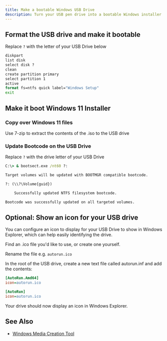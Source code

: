 ```yaml
---
title: Make a bootable Windows USB Drive
description: Turn your USB pen drive into a bootable Windows installer
---
```


## Format the USB drive and make it bootable

Replace ``?`` with the letter of your USB Drive below

```cmd
diskpart
list disk
select disk ?
clean
create partition primary
select partition 1
active
format fs=ntfs quick label="Windows Setup"
exit
```

## Make it boot Windows 11 Installer

### Copy over Windows 11 files

Use 7-zip to extract the contents of the .iso to the USB drive

### Update Bootcode on the USB Drive

Replace ``?`` with the drive letter of your USB Drive

```cmd
C:\> & bootsect.exe /nt60 ?:

Target volumes will be updated with BOOTMGR compatible bootcode.

?: (\\?\Volume{guid})

    Successfully updated NTFS filesystem bootcode.

Bootcode was successfully updated on all targeted volumes.
```

## Optional: Show an icon for your USB drive

You can configure an icon to display for your USB Drive to show in Windows Explorer, which can help easily identifying the drive.

Find an .ico file you'd like to use, or create one yourself.

Rename the file e.g. `autorun.ico`

In the root of the USB drive, create a new text file called autorun.inf and add the contents:

```ini
[AutoRun.Amd64]
icon=autorun.ico

[AutoRun]
icon=autorun.ico
```

Your drive should now display an icon in Windows Explorer.

## See Also

* [Windows Media Creation Tool](https://www.microsoft.com/software-download/windows11)
